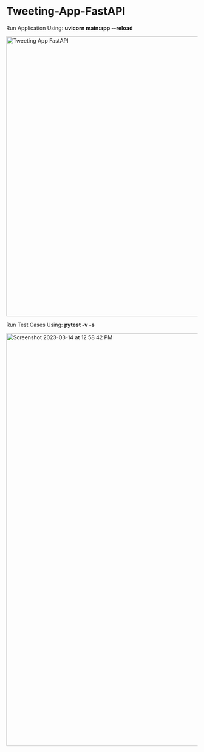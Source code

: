 # Tweeting-App-FastAPI

Run Application Using:
**uvicorn main:app --reload**

<img width="736" alt="Tweeting App FastAPI" src="https://user-images.githubusercontent.com/36911438/224932642-ad6c5469-c3bc-4a90-96c3-c0e8c38e8a1a.png">

Run Test Cases Using:
**pytest -v -s**

<img width="1086" alt="Screenshot 2023-03-14 at 12 58 42 PM" src="https://user-images.githubusercontent.com/36911438/224932798-675ef1e8-5c91-4768-aafe-89b5f50e193d.png">
